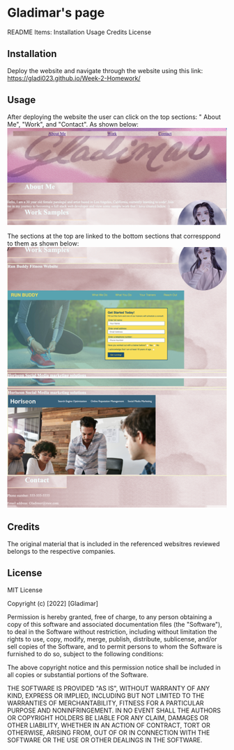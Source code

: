 # Gladimar's page 
README Items:
Installation
Usage
Credits
License


## Installation
Deploy the website and navigate through the website using this link:
https://gladi023.github.io/Week-2-Homework/

## Usage
After deploying the website the user can click on the top sections: "   About Me", "Work", and "Contact". As shown below:
![Screenshot of first section of the website](Assets/images/part1.png)

The sections at the top are linked to the bottom sections that corresppond to them as shown below:
![Screenshot of second section of website](Assets/images/part2.png)
![Screenshot of the third section of the website](Assets/images/part3.png)

## Credits
The original material that is included in the referenced websitres reviewed belongs to the respective companies. 

## License
MIT License

Copyright (c) [2022] [Gladimar]

Permission is hereby granted, free of charge, to any person obtaining a copy
of this software and associated documentation files (the "Software"), to deal
in the Software without restriction, including without limitation the rights
to use, copy, modify, merge, publish, distribute, sublicense, and/or sell
copies of the Software, and to permit persons to whom the Software is
furnished to do so, subject to the following conditions:

The above copyright notice and this permission notice shall be included in all
copies or substantial portions of the Software.

THE SOFTWARE IS PROVIDED "AS IS", WITHOUT WARRANTY OF ANY KIND, EXPRESS OR
IMPLIED, INCLUDING BUT NOT LIMITED TO THE WARRANTIES OF MERCHANTABILITY,
FITNESS FOR A PARTICULAR PURPOSE AND NONINFRINGEMENT. IN NO EVENT SHALL THE
AUTHORS OR COPYRIGHT HOLDERS BE LIABLE FOR ANY CLAIM, DAMAGES OR OTHER
LIABILITY, WHETHER IN AN ACTION OF CONTRACT, TORT OR OTHERWISE, ARISING FROM,
OUT OF OR IN CONNECTION WITH THE SOFTWARE OR THE USE OR OTHER DEALINGS IN THE
SOFTWARE.